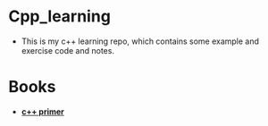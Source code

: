 # Cpp_learning
- This is my c++ learning repo, which contains some example and exercise code and notes.
# Books
- [**c++ primer**](./cpp_primer)